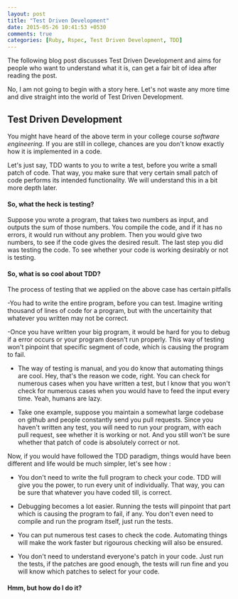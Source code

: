 ```yaml
---
layout: post
title: "Test Driven Development"
date: 2015-05-26 10:41:53 +0530
comments: true
categories: [Ruby, Rspec, Test Driven Development, TDD]
---
```


The following blog post discusses Test Driven Development and aims for
people who want to understand what it is, can get a fair bit of idea
after reading the post.

No, I am not going to begin with a story here. Let's not waste any more
time and dive straight into the world of Test Driven Development.

## Test Driven Development

You might have heard of the above term in your college course *software
engineering.* If you are still in college, chances are you don't know
exactly how it is implemented in a code.

Let's just say, TDD wants to you to write a test, before you write a
small patch of code. That way, you make sure that very certain small
patch of code performs its intended functionality. We will understand
this in a bit more depth later.

#### So, what the heck is testing?

Suppose you wrote a program, that takes two numbers as input, and
outputs the sum of those numbers. You compile the code, and if it has no
errors, it would run without any problem. Then you would give two
numbers, to see if the code gives the desired result. The last step you
did was testing the code. To see whether your code is working desirably
or not is testing.

#### So, what is so cool about TDD?

The process of testing that we applied on the above case has certain
pitfalls

-You had to write the entire program, before you can test. Imagine
  writing thousand of lines of code for a program, but with the
  uncertainity that whatever you written may not be correct.

-Once you have written your big program, it would be hard for you to
  debug if a error occurs or your program doesn't run properly. This way
  of testing won't pinpoint that specific segment of code, which is
  causing the program to fail.

* The way of testing is manual, and you do know that automating things
  are cool. Hey, that's the reason we code, right. You can check for
  numerous cases when you have written a test, but I know that you won't
  check for numerous cases when you would have to feed the input
  every time. Yeah, humans are lazy.

* Take one example, suppose you maintain a somewhat large codebase on
  github and people constantly send you pull requests. Since you haven't
  written any test, you will need to run your program, with each pull
  request, see whether it is working or not. And you still won't be sure
  whether that patch of code is absolutely correct or not.

Now, if you would have followed the TDD paradigm, things would have been
different and life would be much simpler, let's see how :

* You don't need to write the full program to check your code. TDD will
  give you the power, to run every unit of individually. That way, you
  can be sure that whatever you have coded till, is correct.

* Debugging becomes a lot easier. Running the tests will pinpoint that
  part which is causing the program to fail, if any. You don't even need
  to compile and run the program itself, just run the tests.

* You can put numerous test cases to check the code. Automating things
  will make the work faster but rigourous checking will also be ensured.

* You don't need to understand everyone's patch in your code. Just run
  the tests, if the patches are good enough, the tests will run fine and
  you will know which patches to select for your code.

#### Hmm, but how do I do it?


